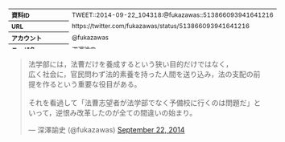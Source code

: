 <table style="font-size: 9pt; width: 610px; margin-bottom: 20px; height: 80px;">
<tbody>
    <tr>
        <th align=left>資料ID</th>
        <td align=left>TWEET::2014-09-22_104318:@fukazawas::513866093941641216</td>
    </tr>
    <tr>
        <th align=left>URL</th>
        <td align=left>https://twitter.com/fukazawas/status/513866093941641216</td>
    </tr>
    <tr>
        <th align=left>アカウント</th>
        <td align=left>@fukazawas</td>
    </tr>
    <tr>
        <th align=left>ユーザ名</th>
        <td align=left>深澤諭史</td>
    </tr>
    <tr>
        <th align=left>ツイートの記録日時</th>
        <td align=left>created_at 2022-08-24_0939</td>
    </tr>
</tbody>
</table>
<blockquote class="twitter-tweet" data-width="450"  data-lang="ja"><p lang="ja" dir="ltr">法学部には，法曹だけを養成するという狭い目的だけではなく，<br>広く社会に，官民問わず法的素養を持った人間を送り込み，法の支配の前提を作るという重要な役目がある。<br><br>それを看過して「法曹志望者が法学部でなく予備校に行くのは問題だ」といって，逆恨み改革したのが全ての間違いの始まり。</p>&mdash; 深澤諭史 (@fukazawas) <a href="https://twitter.com/fukazawas/status/513866093941641216?ref_src=twsrc%5Etfw">September 22, 2014</a></blockquote>
<script async src="https://platform.twitter.com/widgets.js" charset="utf-8"></script>


